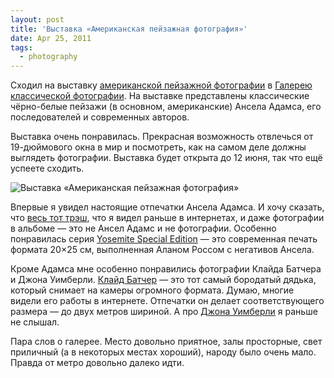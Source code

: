 ```yaml
---
layout: post
title: 'Выставка «Американская пейзажная фотография»'
date: Apr 25, 2011
tags:
  - photography
---
```


Сходил на выставку [американской пейзажной фотографии](http://www.classic-gallery.ru/exhibition/today/item/15-американская-пейзажная-фотография.html) в [Галерею классической фотографии](http://www.classic-gallery.ru/). На выставке представлены классические чёрно-белые пейзажи (в основном, американские) Ансела Адамса, его последователей и современных авторов.

Выставка очень понравилась. Прекрасная возможность отвлечься от 19-дюймового окна в мир и посмотреть, как на самом деле должны выглядеть фотографии. Выставка будет открыта до 12 июня, так что ещё успеете сходить.

![Выставка «Американская пейзажная фотография»](upload://american-landscape.jpg)

Впервые я увидел настоящие отпечатки Ансела Адамса. И хочу сказать, что [весь тот трэш](http://birdwatcher.ru/blog/4022 "Подборка фотографий Ансела Адамса"), что я видел раньше в интернетах, и даже фотографии в альбоме — это не Ансел Адамс и не фотографии. Особенно понравилась серия [Yosemite Special Edition](http://www.anseladams.com/category_s/2.htm) — это современная печать формата 20×25 см, выполненная Аланом Россом с негативов Ансела.

Кроме Адамса мне особенно понравились фотографии Клайда Батчера и Джона Уимберли. [Клайд Батчер](http://clydebutcher.com/) — это тот самый бородатый дядька, который снимает на камеры огромного формата. Думаю, многие видели его работы в интернете. Отпечатки он делает соответствующего размера — до двух метров шириной. А про [Джона Уимберли](http://johnwimberleyphotography.com/) я раньше не слышал.

Пара слов о галерее. Место довольно приятное, залы просторные, свет приличный (а в некоторых местах хороший), народу было очень мало. Правда от метро довольно далеко идти.
